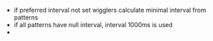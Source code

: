 - if preferred interval not set wigglers calculate minimal interval from patterns
- if all patterns have null interval, interval 1000ms is used
- 

